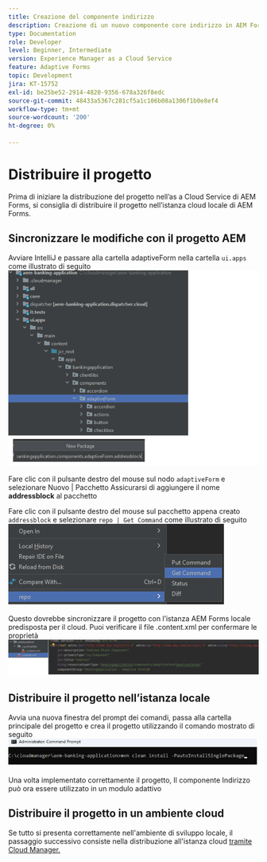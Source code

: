 ```yaml
---
title: Creazione del componente indirizzo
description: Creazione di un nuovo componente core indirizzo in AEM Forms as a Cloud Service
type: Documentation
role: Developer
level: Beginner, Intermediate
version: Experience Manager as a Cloud Service
feature: Adaptive Forms
topic: Development
jira: KT-15752
exl-id: be25be52-2914-4820-9356-678a326f8edc
source-git-commit: 48433a5367c281cf5a1c106b08a1306f1b0e8ef4
workflow-type: tm+mt
source-wordcount: '200'
ht-degree: 0%

---
```


# Distribuire il progetto

Prima di iniziare la distribuzione del progetto nell’as a Cloud Service di AEM Forms, si consiglia di distribuire il progetto nell’istanza cloud locale di AEM Forms.

## Sincronizzare le modifiche con il progetto AEM

Avviare IntelliJ e passare alla cartella adaptiveForm nella cartella ``ui.apps`` come illustrato di seguito
![intellij](assets/intellij.png)

Fare clic con il pulsante destro del mouse sul nodo ``adaptiveForm`` e selezionare Nuovo | Pacchetto
Assicurarsi di aggiungere il nome **addressblock** al pacchetto

Fare clic con il pulsante destro del mouse sul pacchetto appena creato ``addressblock`` e selezionare ``repo | Get Command`` come illustrato di seguito
![repo-sync](assets/sync-repo.png)

Questo dovrebbe sincronizzare il progetto con l’istanza AEM Forms locale predisposta per il cloud. Puoi verificare il file .content.xml per confermare le proprietà
![dopo-sincronizzazione](assets/after-sync.png)

## Distribuire il progetto nell’istanza locale

Avvia una nuova finestra del prompt dei comandi, passa alla cartella principale del progetto e crea il progetto utilizzando il comando mostrato di seguito
![distribuisci](assets/build-project.png)

Una volta implementato correttamente il progetto,
Il componente Indirizzo può ora essere utilizzato in un modulo adattivo

## Distribuire il progetto in un ambiente cloud

Se tutto si presenta correttamente nell&#39;ambiente di sviluppo locale, il passaggio successivo consiste nella distribuzione all&#39;istanza cloud [tramite Cloud Manager.](https://experienceleague.adobe.com/en/docs/experience-manager-learn/cloud-service/forms/developing-for-cloud-service/push-project-to-cloud-manager-git)
